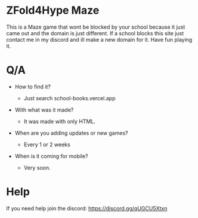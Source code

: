 # ZFold4Hype Maze
This is a Maze game that wont be blocked by your school because it just came out and the domain is just different.
If a school blocks this site just contact me in my discord and ill make a new domain for it.
Have fun playing it.

# Q/A
- How to find it?
	- Just search school-books.vercel.app

- With what was it made?
	- It was made with only HTML.

- When are you adding updates or new games?
	- Every 1 or 2 weeks

- When is it coming for mobile?
	- Very soon. 

# Help
If you need help join the discord:
https://discord.gg/qUGCU5Xtxn
